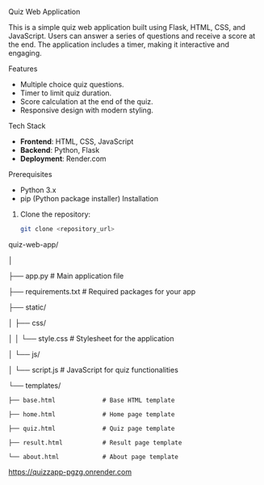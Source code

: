  Quiz Web Application

This is a simple quiz web application built using Flask, HTML, CSS, and JavaScript.
Users can answer a series of questions and receive a score at the end. 
The application includes a timer, making it interactive and engaging.

 Features

- Multiple choice quiz questions.
- Timer to limit quiz duration.
- Score calculation at the end of the quiz.
- Responsive design with modern styling.

 Tech Stack

- **Frontend**: HTML, CSS, JavaScript
- **Backend**: Python, Flask
- **Deployment**: Render.com

 Prerequisites

- Python 3.x
- pip (Python package installer)
 Installation

1. Clone the repository:

   ```bash
   git clone <repository_url>

quiz-web-app/

│

├── app.py                      # Main application file

├── requirements.txt            # Required packages for your app

├── static/

│   ├── css/

│   │   └── style.css          # Stylesheet for the application

│   └── js/ 

│       └── script.js          # JavaScript for quiz functionalities

└── templates/

    ├── base.html             # Base HTML template
    
    ├── home.html             # Home page template
    
    ├── quiz.html             # Quiz page template
    
    ├── result.html           # Result page template
    
    └── about.html            # About page template

   
https://quizzapp-pgzg.onrender.com

